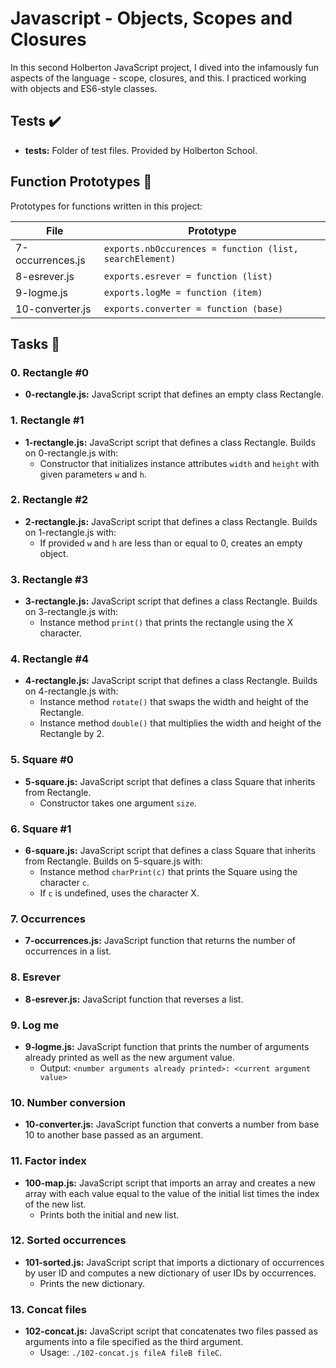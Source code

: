 # Javascript - Objects, Scopes and Closures

In this second Holberton JavaScript project, I dived into the infamously fun aspects of the language - scope, closures, and this. I practiced working with objects and ES6-style classes.

## Tests ✔️

- **tests:** Folder of test files. Provided by Holberton School.

## Function Prototypes 💾

Prototypes for functions written in this project:

| File                | Prototype                                     |
|---------------------|-----------------------------------------------|
| 7-occurrences.js    | `exports.nbOccurences = function (list, searchElement)` |
| 8-esrever.js        | `exports.esrever = function (list)`            |
| 9-logme.js          | `exports.logMe = function (item)`              |
| 10-converter.js     | `exports.converter = function (base)`          |

## Tasks 📃

### 0. Rectangle #0

- **0-rectangle.js:** JavaScript script that defines an empty class Rectangle.

### 1. Rectangle #1

- **1-rectangle.js:** JavaScript script that defines a class Rectangle. Builds on 0-rectangle.js with:
  - Constructor that initializes instance attributes `width` and `height` with given parameters `w` and `h`.

### 2. Rectangle #2

- **2-rectangle.js:** JavaScript script that defines a class Rectangle. Builds on 1-rectangle.js with:
  - If provided `w` and `h` are less than or equal to 0, creates an empty object.

### 3. Rectangle #3

- **3-rectangle.js:** JavaScript script that defines a class Rectangle. Builds on 3-rectangle.js with:
  - Instance method `print()` that prints the rectangle using the X character.

### 4. Rectangle #4

- **4-rectangle.js:** JavaScript script that defines a class Rectangle. Builds on 4-rectangle.js with:
  - Instance method `rotate()` that swaps the width and height of the Rectangle.
  - Instance method `double()` that multiplies the width and height of the Rectangle by 2.

### 5. Square #0

- **5-square.js:** JavaScript script that defines a class Square that inherits from Rectangle.
  - Constructor takes one argument `size`.

### 6. Square #1

- **6-square.js:** JavaScript script that defines a class Square that inherits from Rectangle. Builds on 5-square.js with:
  - Instance method `charPrint(c)` that prints the Square using the character `c`.
  - If `c` is undefined, uses the character X.

### 7. Occurrences

- **7-occurrences.js:** JavaScript function that returns the number of occurrences in a list.

### 8. Esrever

- **8-esrever.js:** JavaScript function that reverses a list.

### 9. Log me

- **9-logme.js:** JavaScript function that prints the number of arguments already printed as well as the new argument value.
  - Output: `<number arguments already printed>: <current argument value>`

### 10. Number conversion

- **10-converter.js:** JavaScript function that converts a number from base 10 to another base passed as an argument.

### 11. Factor index

- **100-map.js:** JavaScript script that imports an array and creates a new array with each value equal to the value of the initial list times the index of the new list.
  - Prints both the initial and new list.

### 12. Sorted occurrences

- **101-sorted.js:** JavaScript script that imports a dictionary of occurrences by user ID and computes a new dictionary of user IDs by occurrences.
  - Prints the new dictionary.

### 13. Concat files

- **102-concat.js:** JavaScript script that concatenates two files passed as arguments into a file specified as the third argument.
  - Usage: `./102-concat.js fileA fileB fileC`.

